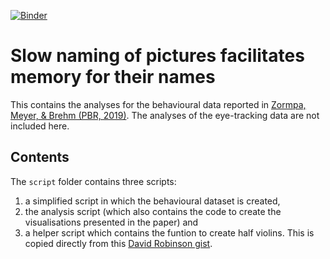 [![Binder](https://mybinder.org/badge_logo.svg)](https://mybinder.org/v2/gh/eirini-zormpa/slow-naming/master?urlpath=rstudio)

# Slow naming of pictures facilitates memory for their names
This contains the analyses for the behavioural data reported in [Zormpa, Meyer, &amp; Brehm (PBR, 2019)](https://doi.org/10.3758/s13423-019-01620-x).
The analyses of the eye-tracking data are not included here.

## Contents
The `script` folder contains three scripts:

1. a simplified script in which the behavioural dataset is created,
2. the analysis script (which also contains the code to create the visualisations presented in the paper) and
3. a helper script which contains the funtion to create half violins. This is copied directly from this [David Robinson gist](https://gist.github.com/dgrtwo/eb7750e74997891d7c20).
